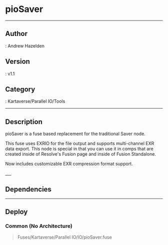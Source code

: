 # pioSaver
___

## Author
 : Andrew Hazelden

## Version
 : v1.1

## Category
 : Kartaverse/Parallel IO/Tools
___

## Description
<p>pioSaver is a fuse based replacement for the traditional Saver node.</p>
	
<p>This fuse uses EXRIO for the file output and supports multi-channel EXR data export. This node is special in that you can use it in comps that are created inside of Resolve's Fusion page and inside of Fusion Standalone.</p>

<p>Now includes customizable EXR compression format support.</p>
___

## Dependencies


___

## Deploy

### Common (No Architecture)

> Fuses/Kartaverse/Parallel IO/IO/pioSaver.fuse  
